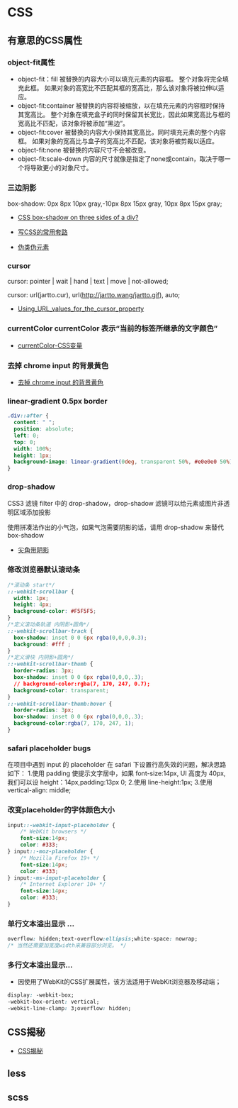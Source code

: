 # CSS

## 有意思的CSS属性

### object-fit属性

- object-fit：fill
被替换的内容大小可以填充元素的内容框。 整个对象将完全填充此框。 如果对象的高宽比不匹配其框的宽高比，那么该对象将被拉伸以适应。
- object-fit:container
被替换的内容将被缩放，以在填充元素的内容框时保持其宽高比。 整个对象在填充盒子的同时保留其长宽比，因此如果宽高比与框的宽高比不匹配，该对象将被添加“黑边”。
- object-fit:cover
被替换的内容大小保持其宽高比，同时填充元素的整个内容框。 如果对象的宽高比与盒子的宽高比不匹配，该对象将被剪裁以适应。
- object-fit:none
被替换的内容尺寸不会被改变。
- object-fit:scale-down
内容的尺寸就像是指定了none或contain，取决于哪一个将导致更小的对象尺寸。

### 三边阴影

box-shadow: 0px 8px 10px gray,-10px 8px 15px gray, 10px 8px 15px gray;

- [CSS box-shadow on three sides of a div? ](https://stackoverflow.com/questions/8738768/css-box-shadow-on-three-sides-of-a-div)

- [写CSS的常用套路](https://juejin.cn/post/6844904033405108232)

- [伪类伪元素](https://segmentfault.com/a/1190000007180315)

### cursor

cursor: pointer | wait | hand | text | move | not-allowed;

cursor: url(jartto.cur), url(http://jartto.wang/jartto.gif), auto;

- [Using_URL_values_for_the_cursor_property](https://developer.mozilla.org/en-US/docs/Web/CSS/CSS_Basic_User_Interface/Using_URL_values_for_the_cursor_property)

### currentColor currentColor 表示“当前的标签所继承的文字颜色”

- [currentColor-CSS变量](https://www.zhangxinxu.com/wordpress/2014/10/currentcolor-css3-powerful-css-keyword/)

### 去掉 chrome input 的背景黄色

- [去掉 chrome input 的背景黄色](https://stackoverflow.com/questions/2781549/removing-input-background-colour-for-chrome-autocomplete)

### linear-gradient 0.5px border

```css
.div::after {
  content: " ";
  position: absolute;
  left: 0;
  top: 0;
  width: 100%;
  height: 1px;
  background-image: linear-gradient(0deg, transparent 50%, #e0e0e0 50%);
}
```

### drop-shadow

CSS3 滤镜 filter 中的 drop-shadow，drop-shadow 滤镜可以给元素或图片非透明区域添加投影

使用拼凑法作出的小气泡，如果气泡需要阴影的话，请用 drop-shadow 来替代 box-shadow

- [尖角带阴影](https://www.zhangxinxu.com/wordpress/2016/05/css3-filter-drop-shadow-vs-box-shadow/)

### 修改浏览器默认滚动条

```css
/*滚动条 start*/
::-webkit-scrollbar {
  width: 1px;
  height: 4px;
  background-color: #F5F5F5;
}
/*定义滚动条轨道 内阴影+圆角*/
::-webkit-scrollbar-track {
  box-shadow: inset 0 0 6px rgba(0,0,0,0.3);
  background: #fff ;
}
/*定义滑块 内阴影+圆角*/
::-webkit-scrollbar-thumb {
  border-radius: 3px;
  box-shadow: inset 0 0 6px rgba(0,0,0,.3);
  // background-color:rgba(7, 170, 247, 0.7);
  background-color: transparent;
}
::-webkit-scrollbar-thumb:hover {
  border-radius: 3px;
  box-shadow: inset 0 0 6px rgba(0,0,0,.3);
  background-color:rgba(7, 170, 247, 1);
}
```
### safari placeholder bugs

在项目中遇到 input 的 placeholder 在 safari 下设置行高失效的问题，解决思路如下：
1.使用 padding 使提示文字居中，如果 font-size:14px, UI 高度为 40px,我们可以设 height：14px,padding:13px 0;
2.使用 line-height:1px;
3.使用 vertical-align: middle;

### 改变placeholder的字体颜色大小

```css
input::-webkit-input-placeholder { 
    /* WebKit browsers */ 
    font-size:14px;
    color: #333;
} input::-moz-placeholder { 
    /* Mozilla Firefox 19+ */ 
    font-size:14px;
    color: #333;
} input:-ms-input-placeholder { 
    /* Internet Explorer 10+ */ 
    font-size:14px;
    color: #333;
}
```
### 单行文本溢出显示 ...

```css
overflow: hidden;text-overflow:ellipsis;white-space: nowrap;
/* 当然还需要加宽度width来兼容部分浏览。 */
```
### 多行文本溢出显示...

- 因使用了WebKit的CSS扩展属性，该方法适用于WebKit浏览器及移动端；

```css
display: -webkit-box;
-webkit-box-orient: vertical;
-webkit-line-clamp: 3;overflow: hidden;
```

## CSS揭秘

- [CSS揭秘](https://www.cnblogs.com/forever-xuehf/p/12907577.html)

## less

## scss